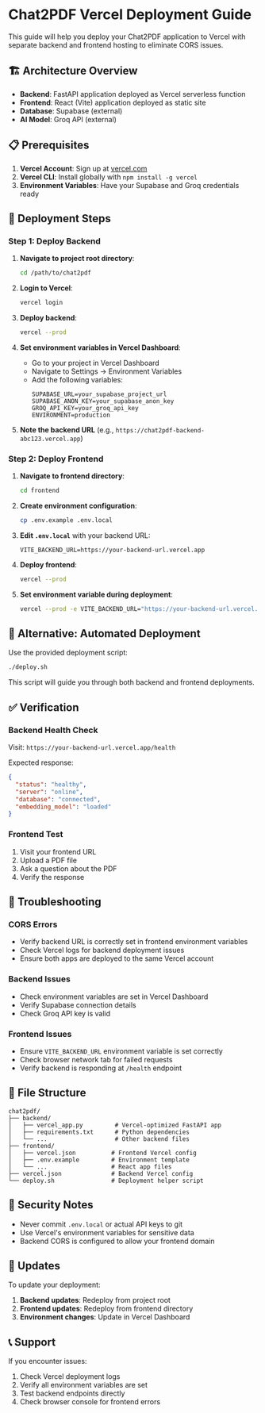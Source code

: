 # Chat2PDF Vercel Deployment Guide

This guide will help you deploy your Chat2PDF application to Vercel with separate backend and frontend hosting to eliminate CORS issues.

## 🏗️ Architecture Overview

- **Backend**: FastAPI application deployed as Vercel serverless function
- **Frontend**: React (Vite) application deployed as static site
- **Database**: Supabase (external)
- **AI Model**: Groq API (external)

## 📋 Prerequisites

1. **Vercel Account**: Sign up at [vercel.com](https://vercel.com)
2. **Vercel CLI**: Install globally with `npm install -g vercel`
3. **Environment Variables**: Have your Supabase and Groq credentials ready

## 🚀 Deployment Steps

### Step 1: Deploy Backend

1. **Navigate to project root directory**:
   ```bash
   cd /path/to/chat2pdf
   ```

2. **Login to Vercel**:
   ```bash
   vercel login
   ```

3. **Deploy backend**:
   ```bash
   vercel --prod
   ```

4. **Set environment variables in Vercel Dashboard**:
   - Go to your project in Vercel Dashboard
   - Navigate to Settings → Environment Variables
   - Add the following variables:
     ```
     SUPABASE_URL=your_supabase_project_url
     SUPABASE_ANON_KEY=your_supabase_anon_key
     GROQ_API_KEY=your_groq_api_key
     ENVIRONMENT=production
     ```

5. **Note the backend URL** (e.g., `https://chat2pdf-backend-abc123.vercel.app`)

### Step 2: Deploy Frontend

1. **Navigate to frontend directory**:
   ```bash
   cd frontend
   ```

2. **Create environment configuration**:
   ```bash
   cp .env.example .env.local
   ```

3. **Edit `.env.local`** with your backend URL:
   ```
   VITE_BACKEND_URL=https://your-backend-url.vercel.app
   ```

4. **Deploy frontend**:
   ```bash
   vercel --prod
   ```

5. **Set environment variable during deployment**:
   ```bash
   vercel --prod -e VITE_BACKEND_URL="https://your-backend-url.vercel.app"
   ```

## 🔧 Alternative: Automated Deployment

Use the provided deployment script:

```bash
./deploy.sh
```

This script will guide you through both backend and frontend deployments.

## ✅ Verification

### Backend Health Check
Visit: `https://your-backend-url.vercel.app/health`

Expected response:
```json
{
  "status": "healthy",
  "server": "online",
  "database": "connected",
  "embedding_model": "loaded"
}
```

### Frontend Test
1. Visit your frontend URL
2. Upload a PDF file
3. Ask a question about the PDF
4. Verify the response

## 🐛 Troubleshooting

### CORS Errors
- Verify backend URL is correctly set in frontend environment variables
- Check Vercel logs for backend deployment issues
- Ensure both apps are deployed to the same Vercel account

### Backend Issues
- Check environment variables are set in Vercel Dashboard
- Verify Supabase connection details
- Check Groq API key is valid

### Frontend Issues
- Ensure `VITE_BACKEND_URL` environment variable is set correctly
- Check browser network tab for failed requests
- Verify backend is responding at `/health` endpoint

## 📁 File Structure

```
chat2pdf/
├── backend/
│   ├── vercel_app.py         # Vercel-optimized FastAPI app
│   ├── requirements.txt      # Python dependencies
│   └── ...                   # Other backend files
├── frontend/
│   ├── vercel.json          # Frontend Vercel config
│   ├── .env.example         # Environment template
│   └── ...                  # React app files
├── vercel.json              # Backend Vercel config
└── deploy.sh                # Deployment helper script
```

## 🔐 Security Notes

- Never commit `.env.local` or actual API keys to git
- Use Vercel's environment variables for sensitive data
- Backend CORS is configured to allow your frontend domain

## 🔄 Updates

To update your deployment:

1. **Backend updates**: Redeploy from project root
2. **Frontend updates**: Redeploy from frontend directory
3. **Environment changes**: Update in Vercel Dashboard

## 📞 Support

If you encounter issues:
1. Check Vercel deployment logs
2. Verify all environment variables are set
3. Test backend endpoints directly
4. Check browser console for frontend errors
